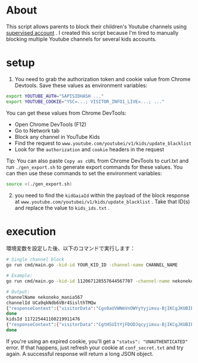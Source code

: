 # About

This script allows parents to block their children's Youtube channels using [supervised account](https://support.google.com/youtubekids/answer/13887963?hl=ja) .
I created this script because I'm tired to manually blocking multiple Youtube channels for several kids accounts.

# setup

1) You need to grab the authorization token and cookie value from Chrome Devtools.
Save these values as environment variables:

```bash
export YOUTUBE_AUTH="SAPISIDHASH ..."
export YOUTUBE_COOKIE="YSC=...; VISITOR_INFO1_LIVE=...; ..."
```

You can get these values from Chrome DevTools:
- Open Chrome DevTools (F12)
- Go to Network tab
- Block any channel in YouTube Kids
- Find the request to `www.youtube.com/youtubei/v1/kids/update_blacklist`
- Look for the `authorization` and `cookie` headers in the request

Tip: You can also paste `Copy as cURL` from Chrome DevTools to curl.txt and run `./gen_export.sh` to generate export commands for these values. You can then use these commands to set the environment variables:

```bash
source <(./gen_export.sh)
```

2) you need to find the `kidGaiaId` within the payload of the block response at `www.youtube.com/youtubei/v1/kids/update_blacklist` .
Take that ID(s) and replace the value to `kids_ids.txt` .

# execution

環境変数を設定した後、以下のコマンドで実行します：

```bash
# Single channel block
go run cmd/main.go -kid-id YOUR_KID_ID -channel-name CHANNEL_NAME

# Example:
go run cmd/main.go -kid-id 112067128557644567707 -channel-name nekoneko_mania567

# Output:
channelName nekoneko_mania567
channelId UCa9qkNdb6VBr4SislthTMQw
{"responseContext":{"visitorData":"Cgs0aUVWNmVnOWYyYyjimsu-BjIKCgJKUBIEGgAgaQ%3D%3D","serviceTrackingParams":[{"service":"CSI","params":[{"key":"c","value":"WEB"},{"key":"cver","value":"2.20241101.01.00"},{"key":"yt_li","value":"1"},{"key":"UpdateBlockList_rid","value":"0x1a17bb58a9c93a47"}]},{"service":"GFEEDBACK","params":[{"key":"logged_in","value":"1"},{"key":"e","value":"23804281,23986019,24004644,24077241,24166867,24181174,24241378,24290153,24420424,24439361,24453989,24457854,24495712,24566687,24699899,39325854,39326986,51010235,51020570,51025415,51037342,51037353,51043774,51063643,51072748,51091058,51095478,51098299,51115184,51125020,51141472,51152050,51160339,51176511,51178314,51178337,51178340,51178351,51179884,51183910,51184990,51194137,51204329,51217504,51222973,51225393,51227037,51228850,51232637,51237842,51242448,51256084,51260456,51263449,51272458,51274583,51285052,51285717,51300176,51300241,51300582,51303432,51305032,51305496,51308708,51311029,51311036,51313109,51313767,51314158,51320245,51335366,51335646,51338524,51339518,51340662,51341226,51341975,51342857,51347495,51348081,51349914,51350165,51350816,51351446,51353393,51354083,51354114,51354569,51355199,51355417,51355912,51358316,51360108,51360121,51360134,51361830,51362857,51363729,51363738,51363747,51363756,51363763,51363768,51364289,51366423,51366620,51367489,51369233,51369398,51369908,51371521,51372971,51374165,51375205,51375647,51375719,51379054,51380370,51380389,51380392,51382505,51383169,51385023,51385277,51386141,51386361,51386541,51388017,51389629,51389867,51391117,51391339,51391566,51393068,51394772,51394783,51395904,51397091,51397104,51398392,51399057,51400015,51403082,51404299,51404808,51404810,51405824,51405959,51406270,51406710,51407443,51407834,51407888,51408106,51408108,51410901,51411582,51411872,51412101,51412556,51412630,51412778,51412828,51413046,51413055,51413058,51413065,51413072,51413083,51413090,51413541,51413781,51414106,51414152,51414607,51414983,51417456,51417467,51417480,51417495,51417510,51417519,51417659,51419816,51419900,51420898,51420967,51421781,51421831,51422774,51423887,51425616,51425701,51426100,51427224,51428018,51429464,51429775,51431825,51432361,51432618,51432626,51433607,51433620,51434877,51435175"}]},{"service":"GUIDED_HELP","params":[{"key":"logged_in","value":"1"}]},{"service":"ECATCHER","params":[{"key":"client.version","value":"2.20241101"},{"key":"client.name","value":"WEB"}]}],"mainAppWebResponseContext":{"datasyncId":"100924282780415087980||","loggedOut":false},"webResponseContextExtensionData":{"hasDecorated":true}}}
done
kidsId 117225441160219911476
{"responseContext":{"visitorData":"CgtHSUItYjFDODJqcyjimsu-BjIKCgJKUBIEGgAgUA%3D%3D","serviceTrackingParams":[{"service":"CSI","params":[{"key":"c","value":"WEB"},{"key":"cver","value":"2.20241101.01.00"},{"key":"yt_li","value":"1"},{"key":"UpdateBlockList_rid","value":"0x62e642ada95c08a3"}]},{"service":"GFEEDBACK","params":[{"key":"logged_in","value":"1"},{"key":"e","value":"23804281,23986019,24004644,24077241,24166867,24181174,24241378,24290153,24420424,24439361,24453989,24457854,24495712,24566687,24699899,39325854,39326986,51010235,51020570,51025415,51037342,51037353,51043774,51063643,51072748,51091058,51095478,51098299,51115184,51125020,51141472,51152050,51160339,51176511,51178314,51178337,51178340,51178351,51179884,51183910,51184990,51194137,51204329,51217504,51222973,51225393,51227037,51228850,51232637,51237842,51242448,51256084,51260456,51263449,51272458,51274583,51285052,51285717,51300176,51300241,51300582,51303432,51305032,51305496,51308708,51311029,51311036,51313109,51313767,51314158,51320245,51335366,51335646,51338524,51339518,51340662,51341226,51341975,51342857,51347495,51348081,51349914,51350165,51350816,51351446,51353393,51354083,51354114,51354569,51355199,51355417,51355912,51358316,51360108,51360121,51360134,51361830,51362857,51363729,51363738,51363747,51363756,51363763,51363768,51364289,51366423,51366620,51367489,51369233,51369398,51369908,51371521,51372971,51374165,51375205,51375647,51375719,51379054,51380370,51380389,51380392,51382505,51383169,51385023,51385277,51386141,51386361,51386541,51388017,51389629,51389867,51391117,51391339,51391566,51393068,51394772,51394783,51395904,51397091,51397104,51398392,51399057,51400015,51403082,51404299,51404808,51404810,51405824,51405959,51406270,51406710,51407443,51407834,51407888,51408106,51408108,51410901,51411582,51411872,51412101,51412556,51412630,51412778,51412828,51413046,51413055,51413058,51413065,51413072,51413083,51413090,51413541,51413781,51414106,51414152,51414607,51414983,51417456,51417467,51417480,51417495,51417510,51417519,51417659,51419816,51419900,51420898,51420967,51421781,51421831,51422774,51423887,51425616,51425701,51426100,51427224,51428018,51429464,51429775,51431825,51432361,51432618,51432626,51433607,51433620,51434877,51435175"}]},{"service":"GUIDED_HELP","params":[{"key":"logged_in","value":"1"}]},{"service":"ECATCHER","params":[{"key":"client.version","value":"2.20241101"},{"key":"client.name","value":"WEB"}]}],"mainAppWebResponseContext":{"datasyncId":"100924282780415087980||","loggedOut":false},"webResponseContextExtensionData":{"hasDecorated":true}}}
done

```

If you're using an expired cookie, you'll get a `"status": "UNAUTHENTICATED"` error.
If that happens, just refresh your cookie at `conf_secret.txt` and try again.
A successful response will return a long JSON object.
